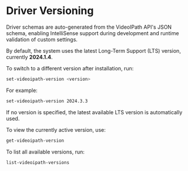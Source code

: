 
# Driver Versioning

Driver schemas are auto-generated from the VideoIPath API's JSON schema, enabling IntelliSense support during development and runtime validation of custom settings.

By default, the system uses the latest Long-Term Support (LTS) version, currently **2024.1.4**.

To switch to a different version after installation, run:

```bash
set-videoipath-version <version>
```

For example:

```bash
set-videoipath-version 2024.3.3
```

If no version is specified, the latest available LTS version is automatically used.

To view the currently active version, use:

```bash
get-videoipath-version
```

To list all available versions, run:

```bash
list-videoipath-versions
```
